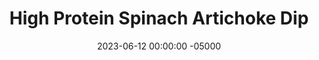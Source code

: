---
layout: post
title:  "High Protein Spinach Artichoke Dip"
date:   2023-06-12 00:00:00 -05000
categories: 
- Recipes
- Sauces, etc.
permalink: /recipes/spinach-artichoke-dip
image: /assets/Food/Spreads, Sauces, Toppings/Artichoke/artichoke-dip-cover.jpg
ing: artichokedip-ing
facts: artichokedip-facts
Prep: 5
Rest: 
Cook: 30
Source1: https://skinnyfitalicious.com/healthy-spinach-artichoke-dip/#recipe
Source2: 
tags: 
- artichoke spinach dip
- cottage cheese
- plain nonfat greek yogurt
- yogurt
- dip
- spread
- bake
- chopped
- spinach
- collard greens
- kale
- creamy
- super bowl
Description: Spinach Artichoke dip is a game day classic, but also a calorie bomb. I lightened it up here by avoiding all the extra cream and using minimal cheese, but still while preserving that great taste. This goes great with some carrots, crackers, or on a sandwich or salad.  Other great gameday dips are <a href="buffalo-chicken-dip">Lightened Up Buffalo Chicken Dip</a> and <a href="french-onion-dip">Low Fat French Onion Dip</a>, which I highly recommend
Instructions: 
- Preheat oven to 400F, and spray a 9x13" baking dish with oil<br><br>

- In a large mixing bowl, combine together your yogurt and cottage cheese. If your cottage cheese wasn't previously blended (I typically blend my whole container when I buy it), you can use an electric mixer or an immersion blender here<br><br>

- Take your defrosted spinach and squeeze it dry with paper towels, and add to the bowl. Drain and rinse your artichokes with a strainer, cut them into a small dice, and add to the bowl<br><br>

- Mix in the rest of the ingredients (besides the parmesean) - shredded cheese, minced garlic, hot sauce, mustard, garlic and onion powder, pepper, and salt<br><br>
- <center><img src="/assets/Food/Spreads, Sauces, Toppings/Artichoke/artichoke-4.jpg" alt="" class="instruction-image"></center><br>

- Transfer your mix to your pan and top with the grated parmesean cheese<br><br>

- Bake (uncovered) for 25 minutes at 400F. Broil the top for 5 minutes after to brown the cheese (if your broiler works unlike mine lol), and serve warm
- <center><img src="/assets/Food/Spreads, Sauces, Toppings/Artichoke/artichoke-6.jpg" alt="" class="instruction-image"></center>
---